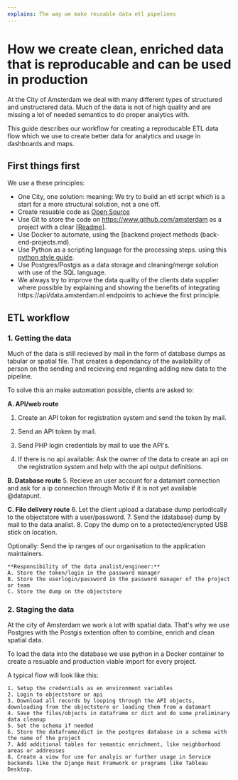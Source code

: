 ```yaml
---
explains: The way we make reusable data etl pipelines
---
```


# How we create clean, enriched data that is reproducable and can be used in production

At the City of Amsterdam we deal with many different types of structured and unstructered data.
Much of the data is not of high quality and are missing a lot of needed semantics to do proper analytics with.

This guide describes our workflow for creating a reproducable ETL data flow which we use to create better data for analytics and usage in dashboards and maps.

## First things first

We use a these principles:
- One City, one solution: meaning: We try to build an etl script which is a start for a more structural solution, not a one off.
- Create resuable code as [Open Source](guides/track-open-source-health.md)
- Use Git to store the code on https://www.github.com/amsterdam as a project with a clear [[Readme](write-a-readme.md)].
- Use Docker to automate, using the [backend project methods (back-end-projects.md).
- Use Python as a scripting language for the processing steps. using this [python style guide](style-guide-python.md).
- Use Postgres/Postgis as a data storage and cleaning/merge solution with use of the SQL language.
- We always try to improve the data quality of the clients data supplier where possible by explaining and showing the benefits of integrating https://api/data.amsterdam.nl endpoints to achieve the first principle.


## ETL workflow

### 1. Getting the data

Much of the data is still recieved by mail in the form of database dumps as tabular or spatial file. That creates a dependancy of the availability of person on the sending and recieving end regarding adding new data to the pipeline.

To solve this an make automation possible, clients are asked to:

**A. API/web route**
1. Create an API token for registration system and send the token by mail.
2. Send an API token by mail.
3. Send PHP login credentials by mail to use the API's.

4. If there is no api available: Ask the owner of the data to create an api on the registration system and help with the api output definitions.

**B. Database route**
5. Recieve an user account for a datamart connection and ask for a ip connection through Motiv if it is not yet available @datapunt.

**C. File delivery route**
6. Let the client upload a database dump periodically to the objectstore with a user/password.
7. Send the (database) dump by mail to the data analist.
8. Copy the dump on to a protected/encrypted USB stick on location.

Optionally:
Send the ip ranges of our organisation to the application maintainers.

```
**Responsibility of the data analist/engineer:**
A. Store the token/login in the password manager
B. Store the userlogin/password in the password manager of the project or team
C. Store the dump on the objectstore
```

### 2. Staging the data

At the city of Amsterdam we work a lot with spatial data. That's why we use Postgres with the Postgis extention often to combine, enrich and clean spatial data. 

To load the data into the database we use python in a Docker container to create a resuable and production viable import for every project.

A typical flow will look like this:

```
1. Setup the credentials as en environment variables
2. Login to objectstore or api
3. Download all records by looping through the API objects, downloading from the objectstore or loading them from a datamart
4. Save the files/objects in dataframe or dict and do some preliminary data cleanup
5. Set the schema if needed
6. Store the dataframe/dict in the postgres database in a schema with the name of the project
7. Add additional tables for semantic enrichment, like neighborhood areas or addresses
8. Create a view for use for analyis or further usage in Service backends like the Django Rest Framwork or programs like Tableau Desktop. 
```

